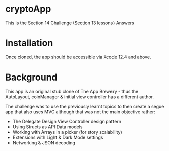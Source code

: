 # cryptoApp
This is the Section 14 Challenge (Section 13 lessons) Answers

# Installation
Once cloned, the app should be accessible via Xcode 12.4 and above.

# Background
This app is an original stub clone of The App Brewery - thus the AutoLayout, coinManager & initial view controller has a different author.

The challenge was to use the previously learnt topics to then create a segue app that also uses MVC although that was not the main objective rather:
- The Delegate Design View Controller design pattern
- Using Structs as API Data models
- Working with Arrays in a picker (for story scalability)
- Extensions with Light & Dark Mode settings
- Networking & JSON decoding
